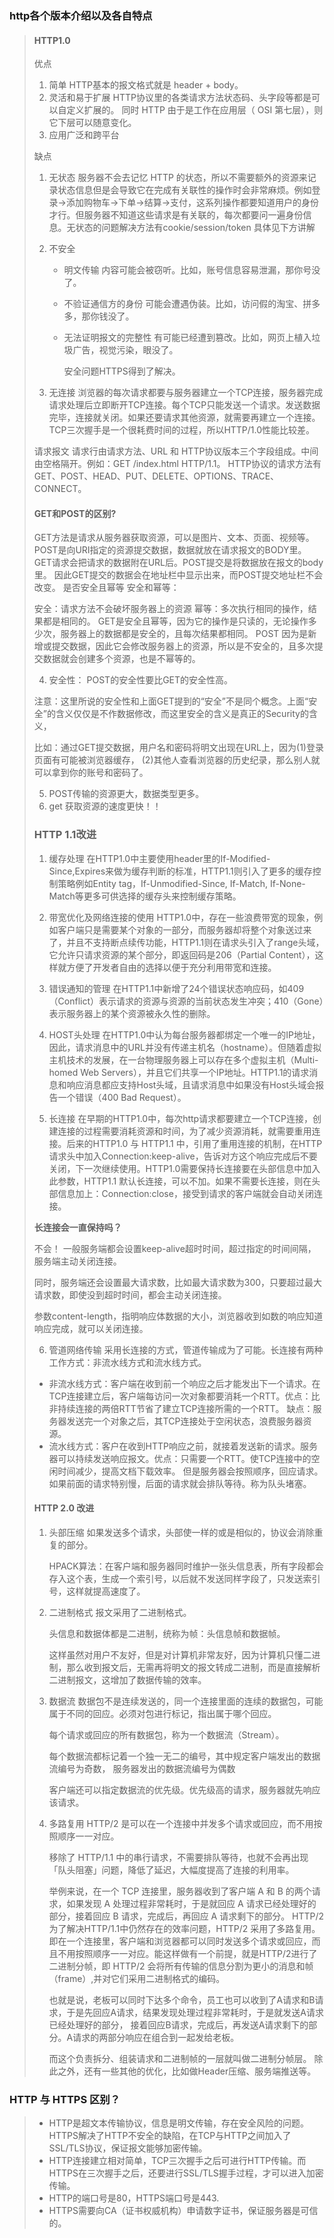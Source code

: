 ### http各个版本介绍以及各自特点

> #### HTTP1.0
>
> 优点
>
> 1. 简单
>    HTTP基本的报文格式就是 header + body。
> 2. 灵活和易于扩展
>    HTTP协议里的各类请求方法状态码、头字段等都是可以自定义扩展的。
>    同时 HTTP 由于是工作在应用层（ OSI 第七层），则它下层可以随意变化。
> 3. 应用广泛和跨平台
>
> 缺点
>
> 1. 无状态
>    服务器不会去记忆 HTTP 的状态，所以不需要额外的资源来记录状态信息但是会导致它在完成有关联性的操作时会非常麻烦。例如登录->添加购物车->下单->结算->支付，这系列操作都要知道用户的身份才行。但服务器不知道这些请求是有关联的，每次都要问一遍身份信息。无状态的问题解决方法有cookie/session/token 具体见下方讲解
>
> 2. 不安全
>
>    - 明文传输
>      内容可能会被窃听。比如，账号信息容易泄漏，那你号没了。
>    - 不验证通信方的身份
>      可能会遭遇伪装。比如，访问假的淘宝、拼多多，那你钱没了。
>
>    - 无法证明报文的完整性
>      有可能已经遭到篡改。比如，网页上植入垃圾广告，视觉污染，眼没了。
>
>      安全问题HTTPS得到了解决。
>
> 3. 无连接
>    浏览器的每次请求都要与服务器建立一个TCP连接，服务器完成请求处理后立即断开TCP连接。每个TCP只能发送一个请求。发送数据完毕，连接就关闭。如果还要请求其他资源，就需要再建立一个连接。TCP三次握手是一个很耗费时间的过程，所以HTTP/1.0性能比较差。
>
> 请求报文
> 请求行由请求方法、URL 和 HTTP协议版本三个字段组成。中间由空格隔开。例如：GET /index.html HTTP/1.1。
> HTTP协议的请求方法有GET、POST、HEAD、PUT、DELETE、OPTIONS、TRACE、CONNECT。
>
> #### GET和POST的区别?
>
> GET方法是请求从服务器获取资源，可以是图片、文本、页面、视频等。 POST是向URI指定的资源提交数据，数据就放在请求报文的BODY里。
> GET请求会把请求的数据附在URL后。POST提交是将数据放在报文的body里。 因此GET提交的数据会在地址栏中显示出来，而POST提交地址栏不会改变。
> 是否安全且幂等
> 安全和幂等：
>
> 安全：请求方法不会破坏服务器上的资源
> 幂等：多次执行相同的操作，结果都是相同的。
> GET是安全且幂等，因为它的操作是只读的，无论操作多少次，服务器上的数据都是安全的，且每次结果都相同。
> POST 因为是新增或提交数据，因此它会修改服务器上的资源，所以是不安全的，且多次提交数据就会创建多个资源，也是不幂等的。
>
> 4. 安全性：
>    POST的安全性要比GET的安全性高。
>
> 注意：这里所说的安全性和上面GET提到的“安全”不是同个概念。上面“安全”的含义仅仅是不作数据修改，而这里安全的含义是真正的Security的含义，
>
> 比如：通过GET提交数据，用户名和密码将明文出现在URL上，因为(1)登录页面有可能被浏览器缓存， (2)其他人查看浏览器的历史纪录，那么别人就可以拿到你的账号和密码了。
>
> 5. POST传输的资源更大，数据类型更多。
> 6. get 获取资源的速度更快！！
>
> ### HTTP 1.1改进
>
> 1. 缓存处理
>    在HTTP1.0中主要使用header里的If-Modified-Since,Expires来做为缓存判断的标准，HTTP1.1则引入了更多的缓存控制策略例如Entity tag，If-Unmodified-Since, If-Match, If-None-Match等更多可供选择的缓存头来控制缓存策略。
>
> 2. 带宽优化及网络连接的使用
>    HTTP1.0中，存在一些浪费带宽的现象，例如客户端只是需要某个对象的一部分，而服务器却将整个对象送过来了，并且不支持断点续传功能，HTTP1.1则在请求头引入了range头域，它允许只请求资源的某个部分，即返回码是206（Partial Content），这样就方便了开发者自由的选择以便于充分利用带宽和连接。
>
> 3. 错误通知的管理
>    在HTTP1.1中新增了24个错误状态响应码，如409（Conflict）表示请求的资源与资源的当前状态发生冲突；410（Gone）表示服务器上的某个资源被永久性的删除。
>
> 4. HOST头处理
>    在HTTP1.0中认为每台服务器都绑定一个唯一的IP地址，因此，请求消息中的URL并没有传递主机名（hostname）。但随着虚拟主机技术的发展，在一台物理服务器上可以存在多个虚拟主机（Multi-homed Web Servers），并且它们共享一个IP地址。HTTP1.1的请求消息和响应消息都应支持Host头域，且请求消息中如果没有Host头域会报告一个错误（400 Bad Request）。
>
> 5. 长连接
>    在早期的HTTP1.0中，每次http请求都要建立一个TCP连接，创建连接的过程需要消耗资源和时间，为了减少资源消耗，就需要重用连接。后来的HTTP1.0 与 HTTP1.1 中，引用了重用连接的机制，在HTTP请求头中加入Connection:keep-alive，告诉对方这个响应完成后不要关闭，下一次继续使用。HTTP1.0需要保持长连接要在头部信息中加入此参数，HTTP1.1 默认长连接，可以不加。如果不需要长连接，则在头部信息加上：Connection:close，接受到请求的客户端就会自动关闭连接。
>
> **长连接会一直保持吗？**
>
> 不会！ 一般服务端都会设置keep-alive超时时间，超过指定的时间间隔，服务端主动关闭连接。
>
> 同时，服务端还会设置最大请求数，比如最大请求数为300，只要超过最大请求数，即使没到超时时间，都会主动关闭连接。
>
> 参数content-length，指明响应体数据的大小，浏览器收到如数的响应知道响应完成，就可以关闭连接。
>
> 6. 管道网络传输
>    采用长连接的方式，管道传输成为了可能。长连接有两种工作方式：非流水线方式和流水线方式。
>
> - 非流水线方式：客户端在收到前一个响应之后才能发出下一个请求。在TCP连接建立后，客户端每访问一次对象都要消耗一个RTT。优点：比非持续连接的两倍RTT节省了建立TCP连接所需的一个RTT。 缺点：服务器发送完一个对象之后，其TCP连接处于空闲状态，浪费服务器资源。
> - 流水线方式：客户在收到HTTP响应之前，就接着发送新的请求。服务器可以持续发送响应报文。优点：只需要一个RTT。使TCP连接中的空闲时间减少，提高文档下载效率。
>   但是服务器会按照顺序，回应请求。如果前面的请求特别慢，后面的请求就会排队等待。称为队头堵塞。
>
> #### HTTP 2.0 改进
>
> 1. 头部压缩
>    如果发送多个请求，头部使一样的或是相似的，协议会消除重复的部分。
>
>    HPACK算法：在客户端和服务器同时维护一张头信息表，所有字段都会存入这个表，生成一个索引号，以后就不发送同样字段了，只发送索引号，这样就提高速度了。
>
> 2. 二进制格式
>    报文采用了二进制格式。
>
>    头信息和数据体都是二进制，统称为帧：头信息帧和数据帧。
>
>    这样虽然对用户不友好，但是对计算机非常友好，因为计算机只懂二进制，那么收到报文后，无需再将明文的报文转成二进制，而是直接解析二进制报文，这增加了数据传输的效率。
>
> 3. 数据流
>    数据包不是连续发送的，同一个连接里面的连续的数据包，可能属于不同的回应。必须对包进行标记，指出属于哪个回应。
>
>    每个请求或回应的所有数据包，称为一个数据流（Stream）。
>
>    每个数据流都标记着一个独一无二的编号，其中规定客户端发出的数据流编号为奇数， 服务器发出的数据流编号为偶数
>
>    客户端还可以指定数据流的优先级。优先级高的请求，服务器就先响应该请求。
>
> 4. 多路复用
>    HTTP/2 是可以在一个连接中并发多个请求或回应，而不用按照顺序一一对应。
>
>    移除了 HTTP/1.1 中的串行请求，不需要排队等待，也就不会再出现「队头阻塞」问题，降低了延迟，大幅度提高了连接的利用率。
>
>    举例来说，在一个 TCP 连接里，服务器收到了客户端 A 和 B 的两个请求，如果发现 A 处理过程非常耗时，于是就回应 A 请求已经处理好的部分，接着回应 B 请求，完成后，再回应 A 请求剩下的部分。
>    HTTP/2 为了解决HTTP/1.1中仍然存在的效率问题，HTTP/2 采用了多路复用。即在一个连接里，客户端和浏览器都可以同时发送多个请求或回应，而且不用按照顺序一一对应。能这样做有一个前提，就是HTTP/2进行了二进制分帧，即 HTTP/2 会将所有传输的信息分割为更小的消息和帧（frame）,并对它们采用二进制格式的编码。
>
>    也就是说，老板可以同时下达多个命令，员工也可以收到了A请求和B请求，于是先回应A请求，结果发现处理过程非常耗时，于是就发送A请求已经处理好的部分， 接着回应B请求，完成后，再发送A请求剩下的部分。A请求的两部分响应在组合到一起发给老板。
>
>    而这个负责拆分、组装请求和二进制帧的一层就叫做二进制分帧层。
>    除此之外，还有一些其他的优化，比如做Header压缩、服务端推送等。



### HTTP 与 HTTPS 区别？

> - HTTP是超文本传输协议，信息是明文传输，存在安全风险的问题。HTTPS解决了HTTP不安全的缺陷，在TCP与HTTP之间加入了SSL/TLS协议，保证报文能够加密传输。
> - HTTP连接建立相对简单，TCP三次握手之后可进行HTTP传输。而HTTPS在三次握手之后，还要进行SSL/TLS握手过程，才可以进入加密传输。
> - HTTP的端口号是80，HTTPS端口号是443.
> - HTTPS需要向CA（证书权威机构）申请数字证书，保证服务器是可信的。


